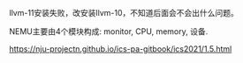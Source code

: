 llvm-11安装失败，改安装llvm-10，不知道后面会不会出什么问题。

NEMU主要由4个模块构成: monitor, CPU, memory, 设备.

https://nju-projectn.github.io/ics-pa-gitbook/ics2021/1.5.html
